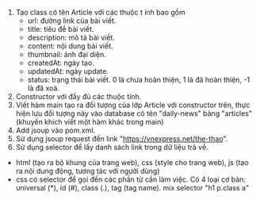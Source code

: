 1. Tạo class có tên Article với các thuộc t ính bao gồm
    - url: đường link của bài viết.
    - title: tiêu đề bài viết.
    - description: mô tả bài viết.
    - content: nội dung bài viết.
    - thumbnail: ảnh đại diện.
    - createdAt: ngày tạo.
    - updatedAt: ngày update.
    - status: trạng thái bài viết. 0 là chưa hoàn thiện, 1 là đã hoàn thiện, -1 là đã xoá.
2. Constructor với đầy đủ các thuộc tính. 
3. Viết hàm main tạo ra đối tượng của lớp Article với constructor trên, 
      thực hiện lưu đối tượng này vào database có tên "daily-news" bảng "articles" 
      (khuyến khích viết một hàm khác trong main)
4. Add jsoup vào pom.xml.
5. Sử dụng jsoup request đến link "https://vnexpress.net/the-thao".
6. Sử dụng selector để lấy danh sách link trong dữ liệu trả về.
  - html (tạo ra bộ khung của trang web), css (style cho trang web), js (tạo ra nội dung động, tương tác với ngưởi dùng)
  - css có selector để gọi đến các phần tử cần làm việc. Có 4 loại cơ bản: universal (*), id (#), class (.), tag (tag name).
mix selector "h1 p.class a"
    